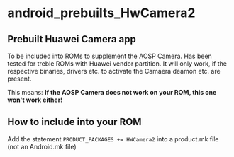 # android_prebuilts_HwCamera2
## Prebuilt Huawei Camera app
To be included into ROMs to supplement the AOSP Camera. Has been tested for treble ROMs with Huawei vendor partition. 
It will only work, if the respective binaries, drivers etc. to activate the Camaera deamon etc. are present.

This means: **If the AOSP Camera does not work on your ROM, this one won't work either!**

## How to include into your ROM
Add the statement `PRODUCT_PACKAGES += HWCamera2` into a product.mk file (not an Android.mk file)
